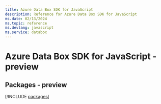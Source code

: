 ```yaml
---
title: Azure Data Box SDK for JavaScript
description: Reference for Azure Data Box SDK for JavaScript
ms.date: 02/13/2024
ms.topic: reference
ms.devlang: javascript
ms.service: databox
---
```

# Azure Data Box SDK for JavaScript - preview
## Packages - preview
[!INCLUDE [packages](data-box-index.md)]